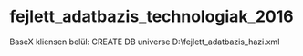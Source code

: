 # fejlett_adatbazis_technologiak_2016

BaseX kliensen belül:
CREATE DB universe D:\fejlett_adatbazis_hazi.xml

